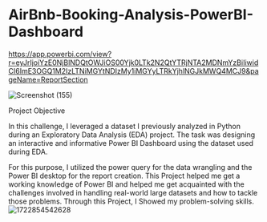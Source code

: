# AirBnb-Booking-Analysis-PowerBI-Dashboard

https://app.powerbi.com/view?r=eyJrIjoiYzE0NjBlNDQtOWJiOS00Yjk0LTk2N2QtYTRjNTA2MDNmYzBiIiwidCI6ImE3OGQ1M2IzLTNiMGYtNDIzMy1iMGYyLTRkYjhlNGJkMWQ4MCJ9&pageName=ReportSection


![Screenshot (155)](https://github.com/AbhishekTyagi21/Hotel-Analysis-Dashboard-using-Power-BI/assets/158055927/26c439fc-85db-4bae-aa2d-5da5cd0e469a)

Project Objective

 In this challenge, I leveraged a dataset I previously analyzed in Python during an Exploratory Data Analysis (EDA) project. The task was designing an interactive and informative Power BI Dashboard using the dataset used during EDA.

For this purpose, I utilized the power query for the data wrangling and the Power BI desktop for the report creation. This Project helped me get a working knowledge of Power BI and helped me get acquainted with the challenges involved in handling real-world large datasets and how to tackle those problems. Through this Project, I Showed my problem-solving skills.
![1722854542628](https://github.com/user-attachments/assets/b719619d-8498-4275-90dd-b466c120d78b)
